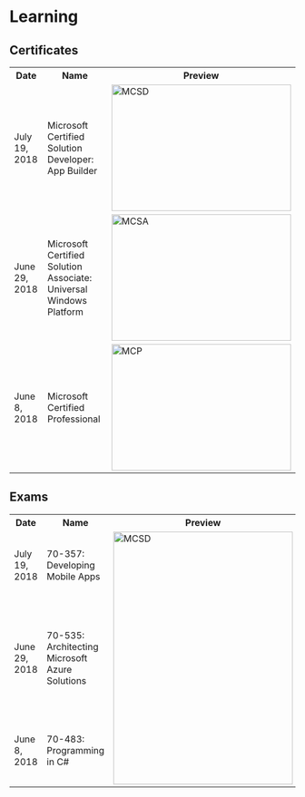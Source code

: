 # Learning

Certificates
---
<table>
  <tr>
    <th width="150">Date</th>
    <th width="400">Name</th>
    <th width="350">Preview</th>
  </tr>
  <tr>
    <td>July 19, 2018</td>
    <td>Microsoft Certified Solution Developer:<br/>App Builder</td>
    <td>    
        <img alt="MCSD"                 src="https://raw.github.com/1vanDeveloper/Learning/master/img/Shpyakin_MCSD.png" 
        width="316" 
        height="223" 
        align="middle">        
    </td>
  </tr>
  <tr>
    <td>June 29, 2018</td>
    <td>Microsoft Certified Solution Associate:<br/>Universal Windows Platform</td>
    <td>
        <img alt="MCSA"     
        src="https://raw.github.com/1vanDeveloper/Learning/master/img/Shpyakin_MCSA.png" width="316" 
        height="223" 
        align="middle">
    </td>
  </tr>
  <tr>
    <td>June 8, 2018</td>
    <td>Microsoft Certified Professional</td>
    <td>
        <img alt="MCP"  
        src="https://raw.github.com/1vanDeveloper/Learning/master/img/Shpyakin_MCP.png" width="316" 
        height="223" 
        align="middle">
    </td>
  </tr>
</table>

Exams
---
<table>
  <tr>
    <th width="150">Date</th>
    <th width="400">Name</th>
    <th width="350">Preview</th>
  </tr>
  <tr>
    <td>July 19, 2018</td>
    <td>70-357: Developing Mobile Apps</td>
    <td rowspan="3">
        <img alt="MCSD" src="https://raw.github.com/1vanDeveloper/Learning/master/img/Shpyakin_Microsoft_Certification_Official_Transcript.png" 
        width="316" 
        height="446"
        align="middle">
    </td>
  </tr>
  <tr>
    <td>June 29, 2018</td>
    <td>70-535: Architecting Microsoft Azure Solutions</td>
  </tr>
  <tr>
    <td>June 8, 2018</td>
    <td>70-483: Programming in C#</td>
  </tr>
</table>
